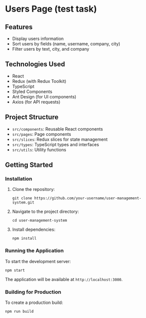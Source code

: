 # Users Page (test task)

## Features
- Display users information
- Sort users by fields (name, username, company, city)
- Filter users by text, city, and company

## Technologies Used
- React
- Redux (with Redux Toolkit)
- TypeScript
- Styled Components
- Ant Design (for UI components)
- Axios (for API requests)

## Project Structure

- `src/components`: Reusable React components
- `src/pages`: Page components
- `src/slices`: Redux slices for state management
- `src/types`: TypeScript types and interfaces
- `src/utils`: Utility functions


## Getting Started

### Installation
1. Clone the repository:
   ```
   git clone https://github.com/your-username/user-management-system.git
   ```
2. Navigate to the project directory:
   ```
   cd user-management-system
   ```
3. Install dependencies:
   ```
   npm install
   ```

### Running the Application
To start the development server:
```
npm start
```
The application will be available at `http://localhost:3000`.

### Building for Production
To create a production build:
```
npm run build
```
